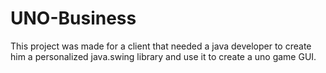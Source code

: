 # UNO-Business
This project was made for a client that needed a java developer to create him a personalized java.swing library and use it to create a uno game GUI.
